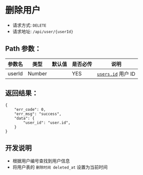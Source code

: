 # 删除用户

- 请求方式: `DELETE`
- 请求地址: `/api/user/{userId}`

## Path 参数：

| 参数名 | 类型 | 默认值 | 是否必传 | 说明 |
| --- | --- | --- | --- | --- |
| userId | Number |  | YES | [`users.id`][用户表] 用户 ID |


## 返回结果：

```js:no-line-numbers
{
    "err_code": 0,
    "err_msg": "success",
    "data": {
        "user_id": "user.id",
    }
}
```


## 开发说明

- 根据用户编号查找到用户信息
- 将用户表的 `删除时间 deleted_at` 设置为当前时间


[用户表]: ../database/user/users.md

